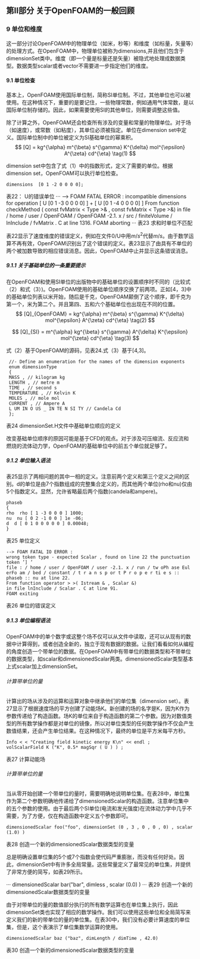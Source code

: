 ## 第II部分 关于OpenFOAM的一般回顾

### 9 单位和维度

这一部分讨论OpenFOAM中的物理单位（如米，秒等）和维度（如标量，矢量等）的处理方式。在OpenFOAM中，物理单位被称为dimensions,并且他们包含于dimensionSet类中。维度（即一个量是标量还是矢量）被隐式地处理成数据类型。数据类型scalar或者vector不需要进一步指定他们的维度。

#### 9.1 单位检查

基本上，OpenFOAM使用国际单位制，简称SI单位制。不过，其他单位也可以被使用。在这种情况下，重要的是要记住，一些物理常数，例如通用气体常数，是以国际单位制存储的。因此，如果需要使用SI的其他单位，则需要调整这些值。

除了计算之外，OpenFOAM还会检查所有涉及的变量和常量的物理单位。对于场（如速度），或常数（如粘度），其单位必须被指定。单位在dimension set中定义。国际单位制中的单位被定义为SI基础单位的幂乘积。
$$
[Q] = kg^{\alpha} m^{\beta} s^{\gamma} K^{\delta} mol^{\epsilon} A^{\zeta} cd^{\eta} \tag(1)
$$

dimension set中包含了式（1）中的指数形式，定义了需要的单位。根据dimension set，OpenFOAM可以执行单位检查。

```
dimensions  [0 1 -2 0 0 0 0];
```
表22： U的错误单位
···
--> FOAM FATAL ERROR :
incompatible dimensions for operation
[ U [0 1 -3 0 0 0 0] ] + [ U [0 1 -4 0 0 0 0] ]
From function checkMethod ( const fvMatrix < Type >& , const fvMatrix < Type >&)
in file / home / user / OpenFOAM / OpenFOAM -2.1. x / src / finiteVolume / lnInclude / fvMatrix . C at line
1316.
FOAM aborting
···
表23 求和时单位不匹配

表22显示了速度维度的错误定义，例如在文件0/U中用$m/{s^2}$代替$m/s$。由于数学运算不再有效，OpenFOAM识别出了这个错误的定义。表23显示了由具有不单位的两个被加数导致的相应错误消息。因此，OpenFOAM中止并显示这条错误消息。

##### 9.1.1 关于基础单位的一条重要提示

在OpenFOAM和使用SI单位的出版物中的基础单位的设置顺序时不同的（比较式（2）和式（3）)。OpenFOAM使用的基础单位顺序交换了前两项。正如[4，3]中的基础单位列表以米开始，随后是千克，OpenFOAM颠倒了这个顺序，即千克为第一个，米为第二个。并且第四、五和六个基础单位也出现在不同的位置。
$$
[Q]_{OpenFOAM} = kg^{\alpha} m^{\beta} s^{\gamma} K^{\delta} mol^{\epsilon} A^{\zeta} cd^{\eta} \tag(2)
$$

$$
[Q]_{SI} = m^{\alpha} kg^{\beta} s^{\gamma} A^{\delta} K^{\epsilon} mol^{\zeta} cd^{\eta} \tag(3)
$$

式（2）基于OpenFOAM的源码，见表24.式（3）基于[4,3]。

```
 //- Define an enumeration for the names of the dimension exponents
 enum dimensionType
 {
 MASS , // kilogram kg
 LENGTH , // metre m
 TIME , // second s
 TEMPERATURE , // Kelvin K
 MOLES , // mole mol
 CURRENT , // Ampere A
 L UM IN O US _ IN TE N SI TY // Candela Cd
 };
```
表24 dimensionSet.H文件中基础单位顺应的定义


改变基础单位顺序的原因可能是基于CFD的观点。对于涉及可压缩流、反应流和燃烧的流体动力学，OpenFOAM的基础单位中的前五个单位就足够了。

##### 9.1.2 单位输入语法

表25显示了两相问题的其中一相的定义。注意前两个定义和第三个定义之间的区别。d的单位是由7个指数组成的完整集合定义的，而其他两个单位(rho和nu)仅由5个指数定义。显然，允许省略最后两个指数(candela和ampere)。

```
phaseb
{
rho  rho [ 1 -3 0 0 0 ] 1000;
nu  nu [ 0 2 -1 0 0 ] 1e -06;
d  d [ 0 1 0 0 0 0 0 ] 0.00048;
}
```
表25 单位定义

```
--> FOAM FATAL IO ERROR :
wrong token type - expected Scalar , found on line 22 the punctuation token ’] ’
file : / home / user / OpenFOAM / user -2.1. x / run / tw oPh ase Eul erFo am / bed / constant / t r a n s p or t P r o p e r ti e s ::
phaseb :: nu at line 22.
From function operator > >( Istream & , Scalar &)
in file lnInclude / Scalar . C at line 91.
FOAM exiting
```
表26 单位的错误定义

##### 9.1.3 单位编程语法

OpenFOAM中的单个数字或这整个场不仅可以从文件中读取，还可以从现有的数据中计算得到，或者创造全新的，独立于现有数据的数据。让我们看看如何从编程的角度创造一个带单位的数据。在OpenFOAM中有带单位的数据类型和不带单位的数据类型，如scalar和dimensionedScalar两类。dimensionedScalar类型基本上式scalar加上dimensionSet。

###### 计算带单位的量

计算出的场从涉及的运算和运算对象中继承他们的单位集（dimension set）。表27显示了根据速度场的平方创建了动能场K。新创建的场的名字是K，因为K作为参数传递给了构造函数。场K的单位来自于构造函数的第二个参数。因为对数值类型的所有数学操作都是对单位的镜像，所以对单位类型的任何数学操作不仅会产生数值结果，还会产生单位结果。在这种情况下，最终的单位是平方米每平方秒。

```
Info < < "Creating field kinetic energy K\n" << endl ;
volScalarField K ("K", 0.5* magSqr ( U ) ) ;
```
表27 计算动能场

###### 计算带单位的量

当从零开始创建一个带单位的量时，需要明确地说明单位集。在表28中，单位集作为第二个参数明确地传递给了dimensionedScalar的构造函数。注意单位集中的五个参数的使用。由于最后两个SI单位(电流和发光强度)在流体动力学中几乎不需要，为了方便，仅在构造函数中定义五个参数即可。

```
dimensionedScalar foo("foo", dimensionSet (0 , 3 , 0 , 0 , 0) , scalar (1.0) )
```
表28 创造一个新的dimensionedScalar数据类型的变量

总是明确设置单位集的5个或7个指数会使代码严重膨胀，而没有任何好处。因此，dimensionSet中有许多全局常量。这些常量定义了最常见的单位集，并提供了非常方便的简写，如表29所示。

···
dimensionedScalar bar("bar", dimless , scalar (0.0) )
···
表29 创造一个新的dimensionedScalar数据类型的变量

由于对带单位的量的数值部分执行的所有数学运算也在单位集上执行，因此dimensionSet类也实现了相应的数学操作。我们可以使用这些单位和全局简写来定义我们的新的带单位的量的单位集。在表30中，我们没有必要计算速度的单位集，但是，这个表演示了单位集数学运算的使用。

```
dimensionedScalar baz ("baz", dimLength / dimTime , 42.0)
```

表30 创造一个新的dimensionedScalar数据类型的变量




































































































































